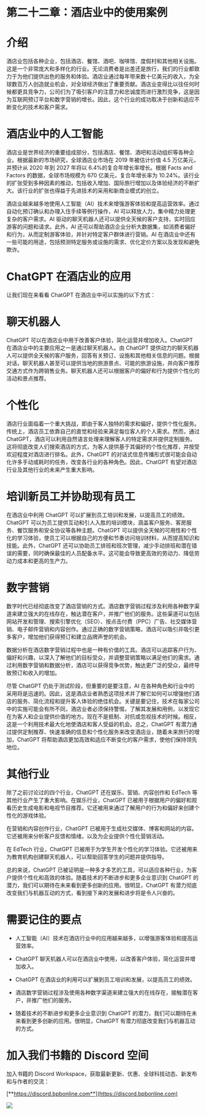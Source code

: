 # 第二十二章：酒店业中的使用案例

# 介绍

酒店业包括各种企业，包括酒店、餐馆、酒吧、咖啡馆、度假村和其他相关设施。这是一个非常庞大和多样化的行业。无论消费者是出差还是旅行，我们的行业都致力于为他们提供出色的服务和体验。酒店业通过每年带来数十亿美元的收入，为全球数百万人创造就业机会，对全球经济做出了重要贡献。酒店业变得比以往任何时候都更具竞争力，公司们为了吸引客户的注意力和忠诚度而进行激烈竞争，这是因为互联网预订平台和数字营销的增长。因此，这个行业的成功取决于创新和适应不断变化的技术和客户需求。

# 酒店业中的人工智能

酒店业是世界经济的重要组成部分，包括酒店、餐馆、酒吧和活动组织等各种企业。根据最新的市场研究，全球酒店业市场在 2019 年被估计价值 4.5 万亿美元，并预计从 2020 年到 2027 年将以 6.4%的复合年增长率增长。根据 Facts and Factors 的数据，全球市场规模为 670 亿美元，复合年增长率为 10.24%。该行业的扩张受到多种因素的推动，包括收入增加、国际旅行增加以及体验经济的不断扩大。该行业的扩张也得益于先进技术的采用和新商业模式的创立。

酒店业越来越多地使用人工智能（AI）技术来增强游客体验和提高运营效率。通过自动化预订确认和办理入住手续等例行操作，AI 可以释放人力，集中精力处理更复杂的客户需求。AI 驱动的聊天机器人还可以提供全天候的客户支持，实时回应游客的问题和请求。此外，AI 还可以帮助酒店企业分析大数据集，如消费者偏好和行为，从而定制游客体验，并针对特定客户群体进行营销。AI 在酒店业中还有一些可能的用途，包括预测特定服务或设施的需求、优化定价方案以及发现和避免欺诈。

# ChatGPT 在酒店业的应用

让我们现在来看看 ChatGPT 在酒店业中可以实施的以下方式：

# 聊天机器人

ChatGPT 可以在酒店业中用于改善客户体验，简化运营并增加收入。ChatGPT 在酒店业中的主要应用之一是通过聊天机器人。由 ChatGPT 提供动力的聊天机器人可以提供全天候的客户服务，回答有关预订、设施和其他相关信息的问题。根据对话，聊天机器人甚至可以提供当地的旅游景点、可能的旅游设施，并向客户推荐交通方式作为跨销售业务。聊天机器人还可以根据客户的偏好和行为提供个性化的活动和景点推荐。

# 个性化

酒店行业面临着一个重大挑战，即由于客人独特的需求和偏好，提供个性化服务。传统上，酒店员工依靠自己的直觉和经验来满足每位客人的个人需求。然而，通过 ChatGPT，酒店可以利用自然语言处理来理解客人的特定需求并提供定制服务。这将彻底改变人们搜索酒店的方式，为客人提供基于其偏好的个性化推荐，并按受欢迎程度对酒店进行排名。此外，ChatGPT 的对话式信息传播形式很可能会自动化许多手动或耗时的任务，改变各行业的各种角色。因此，ChatGPT 有望对酒店行业及其他行业的未来产生重大影响。

# 培训新员工并协助现有员工

在酒店业中利用 ChatGPT 可以扩展到员工培训和发展，以提高员工的绩效。ChatGPT 可以为员工提供互动和引人入胜的培训模块，涵盖客户服务、客房服务、餐饮服务和安全协议等各种主题。ChatGPT 可以提供全天候的可用性和个性化的学习体验，使员工可以根据自己的方便和节奏访问培训材料，从而提高知识和技能。此外，ChatGPT 还可以协助员工排班和班次管理，减少手动排班和潜在错误的需要，同时确保最佳的人员配备水平。这可能会导致更高效的劳动力、降低劳动力成本和更高的生产力。

# 数字营销

数字时代已经彻底改变了酒店营销的方式。酒店数字营销过程涉及利用各种数字渠道来建立强大的在线存在，触达潜在客户，并推广他们的服务。这些渠道可以包括网站开发和管理、搜索引擎优化（SEO）、按点击付费（PPC）广告、社交媒体营销、电子邮件营销和内容创作。通过正确的数字营销策略，酒店可以吸引并吸引更多客户，增加他们获得预订和建立品牌声誉的机会。

数据分析在酒店数字营销过程中也是一种有价值的工具。酒店可以追踪客户行为、偏好和兴趣，以深入了解他们的目标受众，并调整营销策略以满足他们的需求。通过利用数字营销和数据分析，酒店可以获得竞争优势，触达更广泛的受众，最终导致预订和收入的增加。

尽管 ChatGPT 仍处于测试阶段，但重要的是要注意，AI 在各种角色和行业中的采用将是迅速的。因此，这是酒店业者熟悉这项技术并了解它如何可以增强他们酒店的服务、简化流程和提升客人体验的绝佳机会。关键是要记住，技术在每家公司中的实施可能会有所不同，酒店业者必须保持警惕，了解其发展和用例，以发现它在为客人和企业提供价值的地方。现在不是抵制、对抗或忽视技术的时候。相反，这是一个利用技术最大化地使酒店和客人受益的机会。总之，ChatGPT 有潜力通过提供定制推荐、快速准确的信息和个性化服务来改变酒店业，随着未来旅行的增加，ChatGPT 将帮助酒店更加高效和适应不断变化的客户需求，使他们保持领先地位。

# 其他行业

除了之前讨论过的四个行业，ChatGPT 还在娱乐、营销、内容创作和 EdTech 等其他行业产生了重大影响。在娱乐行业，ChatGPT 已被用于根据用户的偏好和观看历史生成电影和电视节目推荐。它还被用来通过了解用户的行为和偏好来创建个性化的游戏体验。

在营销和内容创作行业，ChatGPT 已被用于生成社交媒体、博客和网站的内容。它还被用来分析客户反馈和情绪，以及为企业提供个性化营销活动。

在 EdTech 行业，ChatGPT 已被用于为学生开发个性化的学习体验。它还被用来为教育机构创建聊天机器人，可以帮助回答学生的问题并提供指导。

总的来说，ChatGPT 已被证明是一种多才多艺的工具，可以适应各种行业，为客户提供个性化和高效的体验。随着技术的不断进步和更多企业意识到 ChatGPT 的潜力，我们可以期待在未来看到更多创新的应用。很明显，ChatGPT 有潜力彻底改变我们与机器互动的方式，看到接下来的发展和进步将是令人兴奋的。

# 需要记住的要点

+   人工智能（AI）技术在酒店行业中的应用越来越多，以增强游客体验和提高运营效率。

+   ChatGPT 聊天机器人可以在酒店业中使用，以改善客户体验，简化运营并增加收入。

+   ChatGPT 在酒店业的利用可以扩展到员工培训和发展，以提高员工的绩效。

+   酒店数字营销过程涉及使用各种数字渠道来建立强大的在线存在，接触潜在客户，并推广他们的服务。

+   随着技术的不断进步和更多企业意识到 ChatGPT 的潜力，我们可以期待在未来看到更多创新的应用。很明显，ChatGPT 有潜力彻底改变我们与机器互动的方式。

# 加入我们书籍的 Discord 空间

加入书籍的 Discord Workspace，获取最新更新、优惠、全球科技动态、新发布和与作者的交流：

[**https://discord.bpbonline.com**](https://discord.bpbonline.com)

![](img/dis.jpg)
